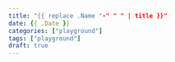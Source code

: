 ```yaml
---
title: "{{ replace .Name "-" " " | title }}"
date: {{ .Date }}
categories: ["playground"]
tags: ["playground"]
draft: true
---
```

